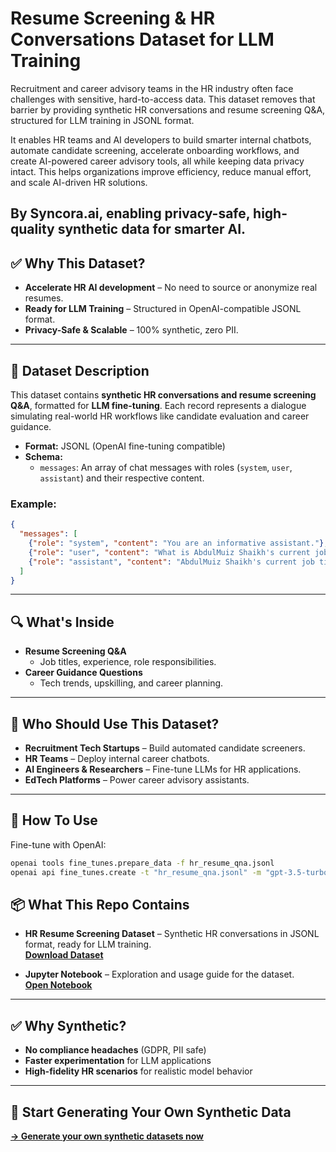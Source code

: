 # Resume Screening & HR Conversations Dataset for LLM Training  

Recruitment and career advisory teams in the HR industry often face challenges with sensitive, hard-to-access data. This dataset removes that barrier by providing synthetic HR conversations and resume screening Q&A, structured for LLM training in JSONL format.

It enables HR teams and AI developers to build smarter internal chatbots, automate candidate screening, accelerate onboarding workflows, and create AI-powered career advisory tools, all while keeping data privacy intact. This helps organizations improve efficiency, reduce manual effort, and scale AI-driven HR solutions.

**By Syncora.ai, enabling privacy-safe, high-quality synthetic data for smarter AI.**
---

## ✅ Why This Dataset?
- **Accelerate HR AI development** – No need to source or anonymize real resumes.
- **Ready for LLM Training** – Structured in OpenAI-compatible JSONL format.
- **Privacy-Safe & Scalable** – 100% synthetic, zero PII.

---

## 📂 Dataset Description  
This dataset contains **synthetic HR conversations and resume screening Q&A**, formatted for **LLM fine-tuning**. Each record represents a dialogue simulating real-world HR workflows like candidate evaluation and career guidance.

- **Format:** JSONL (OpenAI fine-tuning compatible)
- **Schema:**  
  - `messages`: An array of chat messages with roles (`system`, `user`, `assistant`) and their respective content.

### Example:
```json
{
  "messages": [
    {"role": "system", "content": "You are an informative assistant."},
    {"role": "user", "content": "What is AbdulMuiz Shaikh's current job title?"},
    {"role": "assistant", "content": "AbdulMuiz Shaikh's current job title is Associate Data Scientist."}
  ]
}
```

---

## 🔍 What's Inside
- **Resume Screening Q&A**
  - Job titles, experience, role responsibilities.
- **Career Guidance Questions**
  - Tech trends, upskilling, and career planning.

---

## 👥 Who Should Use This Dataset?
- **Recruitment Tech Startups** – Build automated candidate screeners.
- **HR Teams** – Deploy internal career chatbots.
- **AI Engineers & Researchers** – Fine-tune LLMs for HR applications.
- **EdTech Platforms** – Power career advisory assistants.

---

## 🚀 How To Use
Fine-tune with OpenAI:
```bash
openai tools fine_tunes.prepare_data -f hr_resume_qna.jsonl
openai api fine_tunes.create -t "hr_resume_qna.jsonl" -m "gpt-3.5-turbo"
```

## 📦 What This Repo Contains

- **HR Resume Screening Dataset** – Synthetic HR conversations in JSONL format, ready for LLM training.  
  [**Download Dataset**](https://github.com/syncora-ai/resume-screening-llm-training-dataset/blob/main/hr_resume_qna.jsonl)

- **Jupyter Notebook** – Exploration and usage guide for the dataset.  
  [**Open Notebook**](https://github.com/syncora-ai/resume-screening-llm-training-dataset/blob/main/resumes.ipynb)


---

## ✅ Why Synthetic?
- **No compliance headaches** (GDPR, PII safe)
- **Faster experimentation** for LLM applications
- **High-fidelity HR scenarios** for realistic model behavior

---

## 🔗 Start Generating Your Own Synthetic Data

[**→ Generate your own synthetic datasets now**](https://app.syncora.ai/login)
